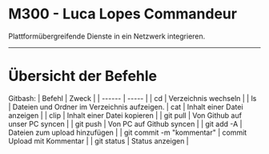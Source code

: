 # M300 - Luca Lopes Commandeur

Plattformübergreifende Dienste in ein Netzwerk integrieren.

---

# Übersicht der Befehle
Gitbash:
| Befehl | Zweck |
| ------ | ----- |
| cd     | Verzeichnis wechseln |
| ls     | Dateien und Ordner im Verzeichnis aufzeigen.
| cat    | Inhalt einer Datei anzeigen |
| clip   | Inhalt einer Datei kopieren |
| git pull | Von Github auf unser PC syncen |
| git push | Von PC auf Github syncen |
| git add -A | Dateien zum upload hinzufügen |
| git commit -m "kommentar" | commit Upload mit Kommentar |
| git status | Status anzeigen |
